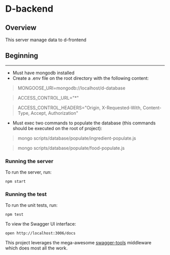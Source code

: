 # D-backend

## Overview
This server manage data to d-frontend

## Beginning
---
* Must have mongodb installed
* Create a .env file on the root directory with the following content:	

> MONGOOSE_URI=mongodb://localhost/d-database

> ACCESS_CONTROL_URL="*"

> ACCESS_CONTROL_HEADERS="Origin, X-Requested-With, Content-Type, Accept, Authorization"

* Must exec two commands to populate the database (this commands should be executed on the root of project):
> mongo scripts/database/populate/ingredient-populate.js

> mongo scripts/database/populate/food-populate.js 


### Running the server
To run the server, run:

```
npm start
```
### Running the test
To run the unit tests, run:

```
npm test
```

To view the Swagger UI interface:

```
open http://localhost:3006/docs
```

This project leverages the mega-awesome [swagger-tools](https://github.com/apigee-127/swagger-tools) middleware which does most all the work.
